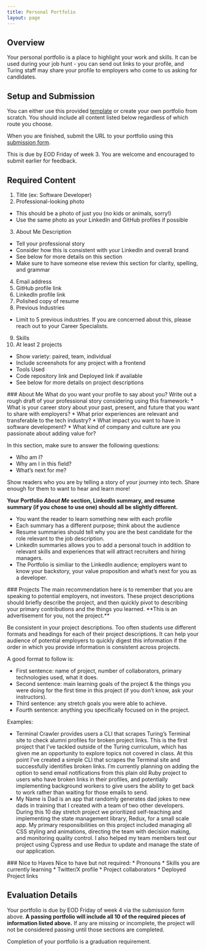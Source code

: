 ```yaml
---
title: Personal Portfolio
layout: page
---
```



## Overview
Your personal portfolio is a place to highlight your work and skills. It can be used during your job hunt - you can send out links to your profile, and Turing staff may share your profile to employers who come to us asking for candidates.

## Setup and Submission
You can either use this provided [template](https://github.com/turingschool/portfolio-template) or create your own portfolio from scratch. You should include all content listed below regardless of which route you choose.

When you are finished, submit the URL to your portfolio using this [submission form](https://turingschool.notion.site/1300ef3570788015b235e18a411dfa66?pvs=105).

<section class="note">
  This is due by EOD Friday of week 3. You are welcome and encouraged to submit earlier for feedback.
</section>

## Required Content

1. Title (ex: Software Developer)
2. Professional-looking photo
  * This should be a photo of just you (no kids or animals, sorry!)
  * Use the same photo as your LinkedIn and GitHub profiles if possible
3. About Me Description
  * Tell your professional story
  * Consider how this is consistent with your LinkedIn and overall brand
  * See below for more details on this section
  * Make sure to have someone else review this section for clarity, spelling, and grammar
4. Email address
5. GitHub profile link
6. LinkedIn profile link
7. Polished copy of resume
8. Previous Industries
  * Limit to 5 previous industries. If you are concerned about this, please reach out to your Career Specialists.
9. Skills
10. At least 2 projects
  * Show variety: paired, team, individual
  * Include screenshots for any project with a frontend
  * Tools Used
  * Code repository link and Deployed link if available
  * See below for more details on project descriptions
<section class="dropdown">
### About Me
What do you want your profile to say about you? Write out a rough draft of your professional story considering using this framework:
  * What is your career story about your past, present, and future that you want to share with employers?
  * What prior experiences are relevant and transferable to the tech industry?
  * What impact you want to have in software development?
  * What kind of company and culture are you passionate about adding value for?

In this section, make sure to answer the following questions:
  * Who am I?
  * Why am I in this field?
  * What’s next for me?

Show readers who you are by telling a story of your journey into tech. Share enough for them to want to hear and learn more!

**Your Portfolio _About Me_ section, LinkedIn summary, and resume summary (if you chose to use one) should all be slightly different.**
  * You want the reader to learn something new with each profile
  * Each summary has a different purpose; think about the audience
  * Resume summaries should tell why you are the best candidate for the role relevant to the job description.
  * LinkedIn summaries allows you to add a personal touch in addition to relevant skills and experiences that will attract recruiters and hiring managers.
  * The Portfolio is similiar to the LinkedIn audience; employers want to know your backstory, your value proposition and what’s next for you as a developer.
</section>
<section class="dropdown">
### Projects
The main recommendation here is to remember that you are speaking to potential employers, not investors. These project descriptions should briefly describe the project, and then quickly pivot to describing your primary contributions and the things you learned. **This is an advertisement for you, not the project.**

Be consistent in your project descriptions. Too often students use different formats and headings for each of their project descriptions. It can help your audience of potential employers to quickly digest this information if the order in which you provide information is consistent across projects.

A good format to follow is:
  * First sentence: name of project, number of collaborators, primary technologies used, what it does.
  * Second sentence: main learning goals of the project & the things you were doing for the first time in this project (if you don’t know, ask your instructors).
  * Third sentence: any stretch goals you were able to achieve.
  * Fourth sentence: anything you specifically focused on in the project.

  <section class="call-to-action">
  Examples:

  * Terminal Crawler provides users a CLI that scrapes Turing’s Terminal site to check alumni profiles for broken project links. This is the first project that I’ve tackled outside of the Turing curriculum, which has given me an opportunity to explore topics not covered in class. At this point I’ve created a simple CLI that scrapes the Terminal site and successfully identifies broken links. I’m currently planning on adding the option to send email notifications from this plain old Ruby project to users who have broken links in their profiles, and potentially implementing background workers to give users the ability to get back to work rather than waiting for those emails to send.
  * My Name is Dad is an app that randomly generates dad jokes to new dads in training that I created with a team of two other developers. During this 10 day stretch project we prioritized self-teaching and implementing the state management library, Redux, for a small scale app. My primary responsibilities on this project included managing all CSS styling and animations, directing the team with decision making, and monitoring quality control. I also helped my team members test our project using Cypress and use Redux to update and manage the state of our application.
  </section>
</section>
<section class="dropdown">
### Nice to Haves
Nice to have but not required:
* Pronouns
* Skills you are currently learning
* Twitter/X profile
* Project collaborators
* Deployed Project links
</section>

## Evaluation Details
Your portfolio is due by EOD Friday of week 4 via the submission form above.
**A passing portfolio will include all 10 of the required pieces of information listed above.** If any are missing or incomplete, the project will not be considered passing until those sections are completed.

Completion of your portfolio is a graduation requirement.
